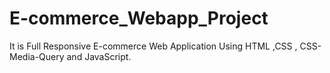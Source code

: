 # E-commerce_Webapp_Project
It is Full Responsive E-commerce Web Application Using HTML ,CSS , CSS-Media-Query and JavaScript. 
